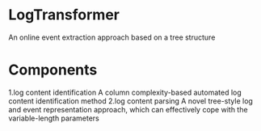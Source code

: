 # LogTransformer
 An online event extraction approach based on a tree structure
# Components
1.log content identification
 A column complexity-based automated log content identification method
2.log content parsing
 A novel tree-style log and event representation approach, which can effectively cope with the variable-length parameters
